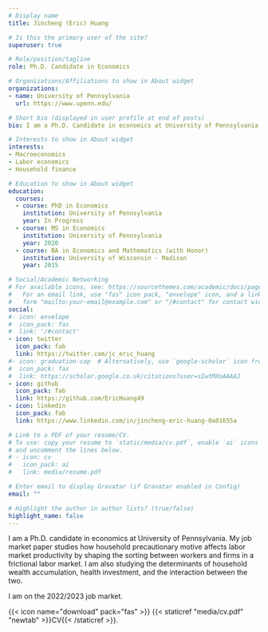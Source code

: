 ```yaml
---
# Display name
title: Jincheng (Eric) Huang

# Is this the primary user of the site?
superuser: true

# Role/position/tagline
role: Ph.D. Candidate in Economics

# Organizations/Affiliations to show in About widget
organizations:
- name: University of Pennsylvania
  url: https://www.upenn.edu/

# Short bio (displayed in user profile at end of posts)
bio: I am a Ph.D. Candidate in economics at University of Pennsylvania.

# Interests to show in About widget
interests:
- Macroeconomics
- Labor economics
- Household finance

# Education to show in About widget
education:
  courses:
  - course: PhD in Economics
    institution: University of Pennsylvania
    year: In Progress
  - course: MS in Economics
    institution: University of Pennsylvania
    year: 2020
  - course: BA in Economics and Mathematics (with Honor)
    institution: University of Wisconsin - Madison
    year: 2015

# Social/Academic Networking
# For available icons, see: https://sourcethemes.com/academic/docs/page-builder/#icons
#   For an email link, use "fas" icon pack, "envelope" icon, and a link in the
#   form "mailto:your-email@example.com" or "/#contact" for contact widget.
social:
#- icon: envelope
#  icon_pack: fas
#  link: '/#contact'
- icon: twitter
  icon_pack: fab
  link: https://twitter.com/jc_eric_huang
#- icon: graduation-cap  # Alternatively, use `google-scholar` icon from `ai` icon pack
#  icon_pack: fas
#  link: https://scholar.google.co.uk/citations?user=sIwtMXoAAAAJ
- icon: github
  icon_pack: fab
  link: https://github.com/EricHuang49
- icon: linkedin
  icon_pack: fab
  link: https://www.linkedin.com/in/jincheng-eric-huang-0a01655a

# Link to a PDF of your resume/CV.
# To use: copy your resume to `static/media/cv.pdf`, enable `ai` icons in `params.toml`,
# and uncomment the lines below.
# - icon: cv
#   icon_pack: ai
#   link: media/resume.pdf

# Enter email to display Gravatar (if Gravatar enabled in Config)
email: ""

# Highlight the author in author lists? (true/false)
highlight_name: false
---
```


I am a Ph.D. candidate in economics at University of Pennsylvania. My job market paper studies how household precautionary motive affects labor market productivity by shaping the sorting between workers and firms in a frictional labor market. I am also studying the determinants of household wealth accumulation, health investment, and the interaction between the two.

I am on the 2022/2023 job market.

{{< icon name="download" pack="fas" >}} {{< staticref "media/cv.pdf" "newtab" >}}CV{{< /staticref >}}.
